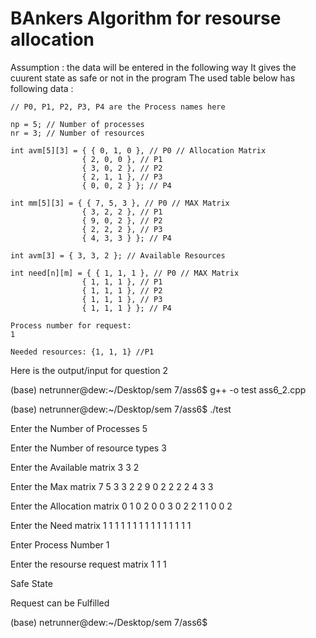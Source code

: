 # BAnkers Algorithm for resourse allocation
Assumption : the data will be entered in the following way
It gives the cuurent state as safe or not in the program
The used table below has following data :

    // P0, P1, P2, P3, P4 are the Process names here

    np = 5; // Number of processes
    nr = 3; // Number of resources

    int avm[5][3] = { { 0, 1, 0 }, // P0 // Allocation Matrix
                    { 2, 0, 0 }, // P1
                    { 3, 0, 2 }, // P2
                    { 2, 1, 1 }, // P3
                    { 0, 0, 2 } }; // P4

    int mm[5][3] = { { 7, 5, 3 }, // P0 // MAX Matrix
                    { 3, 2, 2 }, // P1
                    { 9, 0, 2 }, // P2
                    { 2, 2, 2 }, // P3
                    { 4, 3, 3 } }; // P4

    int avm[3] = { 3, 3, 2 }; // Available Resources

    int need[n][m] = { { 1, 1, 1 }, // P0 // MAX Matrix
                    { 1, 1, 1 }, // P1
                    { 1, 1, 1 }, // P2
                    { 1, 1, 1 }, // P3
                    { 1, 1, 1 } }; // P4

    Process number for request:
    1

    Needed resources: {1, 1, 1} //P1



Here is the output/input for question 2


(base) netrunner@dew:~/Desktop/sem 7/ass6$ g++ -o test ass6_2.cpp

(base) netrunner@dew:~/Desktop/sem 7/ass6$ ./test

Enter the Number of Processes 5

Enter the Number of resource types 3

Enter the Available matrix 3
3
2

Enter the Max matrix 7
5
3
3
2
2
9
0
2
2
2
2
4
3
3

Enter the Allocation matrix 0
1
0
2
0
0
3
0
2
2
1
1
0
0
2

Enter the Need matrix 1
1
1
1
1
1
1
1
1
1
1
1
1
1
1

Enter Process Number 1

Enter the resourse request matrix 1
1
1

Safe State

Request can be Fulfilled

(base) netrunner@dew:~/Desktop/sem 7/ass6$ 
